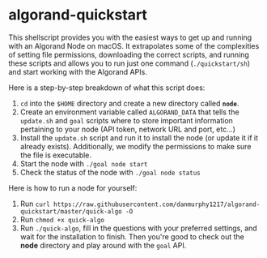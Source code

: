 # algorand-quickstart
This shellscript provides you with the easiest ways to get up and running with an Algorand Node on macOS. It extrapolates some of the complexities of setting file permissions, downloading the correct scripts, and running these scripts and allows you to run just one command (`./quickstart/sh`) and start working with the Algorand APIs.

Here is a step-by-step breakdown of what this script does:

1. `cd` into the `$HOME` directory and create a new directory called **`node`**.
2. Create an environment variable called `ALGORAND_DATA` that tells the `update.sh` and `goal` scripts where to store important information pertaining to your node (API token, network URL and port, etc...)
3. Install the `update.sh` script and run it to install the node (or update it if it already exists). Additionally, we modify the permissions to make sure the file is executable.
4. Start the node with `./goal node start`
5. Check the status of the node with `./goal node status`

Here is how to run a node for yourself:
1. Run `curl https://raw.githubusercontent.com/danmurphy1217/algorand-quickstart/master/quick-algo -O`
2. Run `chmod +x quick-algo`
3. Run `./quick-algo`, fill in the questions with your preferred settings, and wait for the installation to finish. Then you're good to check out the **node** directory and play around with the `goal` API.
